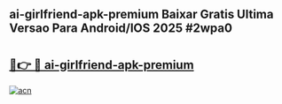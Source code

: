 ## ai-girlfriend-apk-premium Baixar Gratis Ultima Versao Para Android/IOS 2025 #2wpa0

# <h2><a href="https://ainizakaria.my?title=ai-girlfriend-apk-premium&ref=20M">🔗👉 🔴 ai-girlfriend-apk-premium</a></h2>

[![acn](https://github.com/user-attachments/assets/0f9c940e-d8b0-45ae-aac7-cd30a18b3e1c)](https://ainizakaria.my?title=ai-girlfriend-apk-premium&ref=20M)

